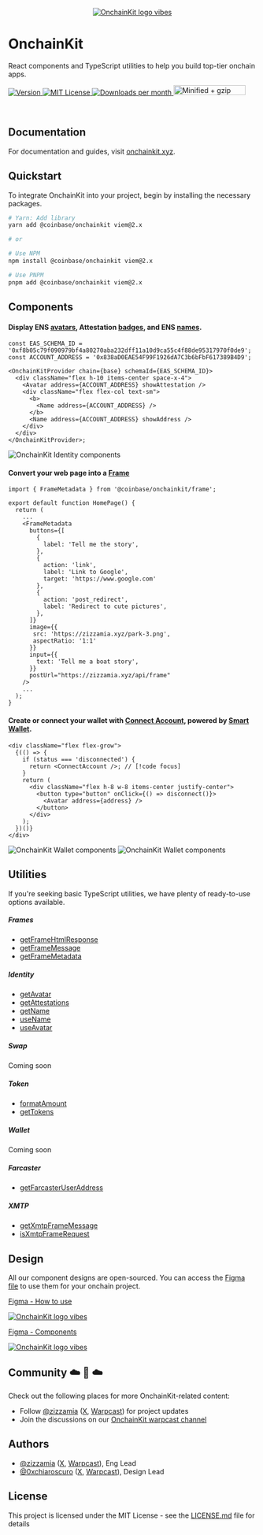 <p align="center">
  <a href="https://onchainkit.xyz">
    <picture>
      <source media="(prefers-color-scheme: dark)" srcset="./site/docs/public/logo/v0-18.png">
      <img alt="OnchainKit logo vibes" src="./site/docs/public/logo/v0-18.png" width="auto">
    </picture>
  </a>
</p>

# OnchainKit

<p align="left">
  React components and TypeScript utilities to help you build top-tier onchain apps.
<p>

<p align="left">
  <a href="https://www.npmjs.com/package/@coinbase/onchainkit" target="_blank" rel="noopener noreferrer">
    <picture>
      <source media="(prefers-color-scheme: dark)" srcset="https://img.shields.io/npm/v/@coinbase/onchainkit?colorA=21262d&colorB=21262d&style=flat">
      <img src="https://img.shields.io/npm/v/@coinbase/onchainkit?colorA=f6f8fa&colorB=f6f8fa&style=flat" alt="Version">
    </picture>
  </a>
  <a href="https://github.com/coinbase/onchainkit/blob/main/LICENSE.md" target="_blank" rel="noopener noreferrer">
    <picture>
      <source media="(prefers-color-scheme: dark)" srcset="https://img.shields.io/npm/l/@coinbase/onchainkit?colorA=21262d&colorB=21262d&style=flat">
      <img src="https://img.shields.io/npm/l/@coinbase/onchainkit?colorA=f6f8fa&colorB=f6f8fa&style=flat" alt="MIT License">
    </picture>
  </a>
  <a href="https://www.npmjs.com/package/@coinbase/onchainkit" target="_blank" rel="noopener noreferrer">
    <picture>
      <source media="(prefers-color-scheme: dark)" srcset="https://img.shields.io/npm/dm/@coinbase/onchainkit?colorA=21262d&colorB=21262d&style=flat">
      <img src="https://img.shields.io/npm/dm/@coinbase/onchainkit?colorA=f6f8fa&colorB=f6f8fa&style=flat" alt="Downloads per month">
    </picture>
  </a>
  <a href="https://bundlephobia.com/result?p=@coinbase/onchainkit" target="_blank" rel="noopener noreferrer">
    <picture>
      <source media="(prefers-color-scheme: dark)" srcset="https://flat.badgen.net/bundlephobia/minzip/@coinbase/onchainkit">
      <img width="146" height="20" src="https://flat.badgen.net/bundlephobia/minzip/@coinbase/onchainkit" alt="Minified + gzip package size for @coinbase/onchainkit in KB" class="badge--in-table"></a>
    </picture>
  </a>
</p>

<br />

## Documentation

For documentation and guides, visit [onchainkit.xyz](https://onchainkit.xyz/).

## Quickstart

To integrate OnchainKit into your project, begin by installing the necessary packages.

```bash
# Yarn: Add library
yarn add @coinbase/onchainkit viem@2.x

# or

# Use NPM
npm install @coinbase/onchainkit viem@2.x

# Use PNPM
pnpm add @coinbase/onchainkit viem@2.x
```

## Components

#### Display ENS [avatars](https://onchainkit.xyz/identity/avatar), Attestation [badges](https://onchainkit.xyz/identity/badge), and ENS [names](https://onchainkit.xyz/identity/name).

```tsx
const EAS_SCHEMA_ID = '0xf8b05c79f090979bf4a80270aba232dff11a10d9ca55c4f88de95317970f0de9';
const ACCOUNT_ADDRESS = '0x838aD0EAE54F99F1926dA7C3b6bFbF617389B4D9';

<OnchainKitProvider chain={base} schemaId={EAS_SCHEMA_ID}>
  <div className="flex h-10 items-center space-x-4">
    <Avatar address={ACCOUNT_ADDRESS} showAttestation />
    <div className="flex flex-col text-sm">
      <b>
        <Name address={ACCOUNT_ADDRESS} />
      </b>
      <Name address={ACCOUNT_ADDRESS} showAddress />
    </div>
  </div>
</OnchainKitProvider>;
```

<picture>
  <source media="(prefers-color-scheme: dark)" srcset="./site/docs/public/assets/onchainkit-identity.png">
  <img alt="OnchainKit Identity components" src="./site/docs/public/assets/onchainkit-identity.png" width="auto">
</picture>

#### Convert your web page into a [Frame](https://onchainkit.xyz/frame/frame-metadata)

```tsx
import { FrameMetadata } from '@coinbase/onchainkit/frame';

export default function HomePage() {
  return (
    ...
    <FrameMetadata
      buttons={[
        {
          label: 'Tell me the story',
        },
        {
          action: 'link',
          label: 'Link to Google',
          target: 'https://www.google.com'
        },
        {
          action: 'post_redirect',
          label: 'Redirect to cute pictures',
        },
      ]}
      image={{
       src: 'https://zizzamia.xyz/park-3.png',
       aspectRatio: '1:1'
      }}
      input={{
        text: 'Tell me a boat story',
      }}
      postUrl="https://zizzamia.xyz/api/frame"
    />
    ...
  );
}
```

#### Create or connect your wallet with [Connect Account](https://onchainkit.xyz/wallet/connect-account), powered by [Smart Wallet](https://www.smartwallet.dev/why).

```tsx
<div className="flex flex-grow">
  {(() => {
    if (status === 'disconnected') {
      return <ConnectAccount />; // [!code focus]
    }
    return (
      <div className="flex h-8 w-8 items-center justify-center">
        <button type="button" onClick={() => disconnect()}>
          <Avatar address={address} />
        </button>
      </div>
    );
  })()}
</div>
```

<picture>
  <source media="(prefers-color-scheme: dark)" srcset="./site/docs/public/assets/onchainkit-wallet-1.png">
  <img alt="OnchainKit Wallet components" src="./site/docs/public/assets/onchainkit-wallet-1.png" width="auto">
</picture>
<picture>
  <source media="(prefers-color-scheme: dark)" srcset="./site/docs/public/assets/onchainkit-wallet-2.png">
  <img alt="OnchainKit Wallet components" src="./site/docs/public/assets/onchainkit-wallet-2.png" width="auto">
</picture>

## Utilities

If you're seeking basic TypeScript utilities, we have plenty of ready-to-use options available.

##### Frames

- [getFrameHtmlResponse](https://onchainkit.xyz/frame/get-frame-html-response)
- [getFrameMessage](https://onchainkit.xyz/frame/get-frame-message)
- [getFrameMetadata](https://onchainkit.xyz/frame/get-frame-metadata)

##### Identity

- [getAvatar](https://onchainkit.xyz/identity/get-avatar)
- [getAttestations](https://onchainkit.xyz/identity/get-attestations)
- [getName](https://onchainkit.xyz/identity/get-name)
- [useName](https://onchainkit.xyz/identity/use-name)
- [useAvatar](https://onchainkit.xyz/identity/use-avatar)

##### Swap

Coming soon

##### Token

- [formatAmount](https://onchainkit.xyz/token/format-amount)
- [getTokens](https://onchainkit.xyz/identity/get-tokens)

##### Wallet

Coming soon

##### Farcaster

- [getFarcasterUserAddress](https://onchainkit.xyz/farcaster/get-farcaster-user-address)

##### XMTP

- [getXmtpFrameMessage](https://onchainkit.xyz/xmtp/get-xmtp-frame-message)
- [isXmtpFrameRequest](https://onchainkit.xyz/xmtp/is-xmtp-frame-request)

## Design

All our component designs are open-sourced. You can access the [Figma file](https://www.figma.com/community/file/1370194397345450683) to use them for your onchain project.

<a href="https://www.figma.com/community/file/1370194397345450683">
  <p>Figma - How to use</p>
  <picture>
    <source media="(prefers-color-scheme: dark)" srcset="./site/docs/public/assets/onchainkit-figma-design-how-to-use.png">
    <img alt="OnchainKit logo vibes" src="./site/docs/public/assets/onchainkit-figma-design-how-to-use.png" width="auto">
  </picture>
  <p>Figma - Components</p>
  <picture>
    <source media="(prefers-color-scheme: dark)" srcset="./site/docs/public/assets/onchainkit-figma-design-components.png">
    <img alt="OnchainKit logo vibes" src="./site/docs/public/assets/onchainkit-figma-design-components.png" width="auto">
  </picture>
</a>

## Community ☁️ 🌁 ☁️

Check out the following places for more OnchainKit-related content:

- Follow [@zizzamia](https://github.com/zizzamia) ([X](https://twitter.com/zizzamia), [Warpcast](https://warpcast.com/zizzamia)) for project updates
- Join the discussions on our [OnchainKit warpcast channel](https://warpcast.com/~/channel/onchainkit)

## Authors

- [@zizzamia](https://github.com/zizzamia) ([X](https://twitter.com/hey_shells), [Warpcast](https://warpcast.com/zizzamia)), Eng Lead
- [@0xchiaroscuro](https://github.com/0xchiaroscuro) ([X](https://twitter.com/chiaroscuro), [Warpcast](https://warpcast.com/chiaroscuro)), Design Lead

## License

This project is licensed under the MIT License - see the [LICENSE.md](LICENSE.md) file for details
